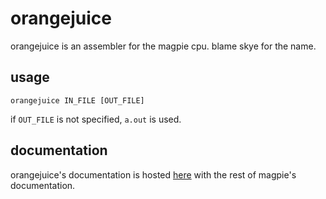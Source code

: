 # orangejuice

orangejuice is an assembler for the magpie cpu. blame skye for the name.

## usage

`orangejuice IN_FILE [OUT_FILE]`

if `OUT_FILE` is not specified, `a.out` is used.

## documentation

orangejuice's documentation is hosted [here](https://ambylastname.xyz/magpie/orangejuice) with the rest of magpie's documentation.
